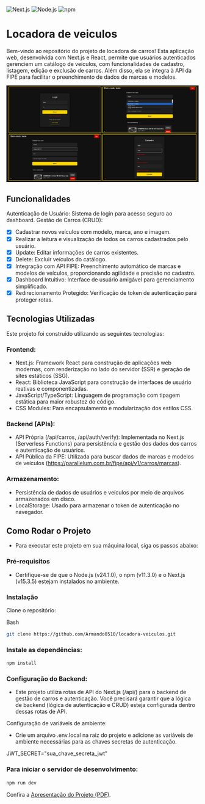 ![Next.js](https://img.shields.io/badge/Next.js-v15.3.5-000000?logo=nextdotjs)
![Node.js](https://img.shields.io/badge/Node.js-v24.1.0-339933?logo=nodedotjs&logoColor=white)
![npm](https://img.shields.io/badge/npm-v11.3.0-CB3837?logo=npm)

# Locadora de veiculos
Bem-vindo ao repositório do projeto de locadora de carros! Esta aplicação web, desenvolvida com Next.js e React, permite que usuários autenticados gerenciem um catálogo de veículos, com funcionalidades de cadastro, listagem, edição e exclusão de carros. Além disso, ela se integra à API da FIPE para facilitar o preenchimento de dados de marcas e modelos.

<p align="center">
  <img src="projeto-locadora-images.png">
</p>

## Funcionalidades
Autenticação de Usuário: Sistema de login para acesso seguro ao dashboard.
Gestão de Carros (CRUD):
-  [x] Cadastrar novos veículos com modelo, marca, ano e imagem.
-  [x] Realizar a leitura e visualização de todos os carros cadastrados pelo usuário.
-  [x] Update: Editar informações de carros existentes.
-  [x] Delete: Excluir veículos do catálogo.
-  [x] Integração com API FIPE: Preenchimento automático de marcas e modelos de veículos, proporcionando agilidade e precisão no cadastro.
-  [x] Dashboard Intuitivo: Interface de usuário amigável para gerenciamento simplificado.
-  [x] Redirecionamento Protegido: Verificação de token de autenticação para proteger rotas.

## Tecnologias Utilizadas
Este projeto foi construído utilizando as seguintes tecnologias:

### Frontend:
- Next.js: Framework React para construção de aplicações web modernas, com renderização no lado do servidor (SSR) e geração de sites estáticos (SSG).
- React: Biblioteca JavaScript para construção de interfaces de usuário reativas e componentizadas.
- JavaScript/TypeScript: Linguagem de programação com tipagem estática para maior robustez do código.
- CSS Modules: Para encapsulamento e modularização dos estilos CSS.

### Backend (APIs):
- API Própria (/api/carros, /api/auth/verify): Implementada no Next.js (Serverless Functions) para persistência e gestão dos dados dos carros e autenticação de usuários.
- API Pública da FIPE: Utilizada para buscar dados de marcas e modelos de veículos (https://parallelum.com.br/fipe/api/v1/carros/marcas).

### Armazenamento:
- Persistência de dados de usuários e veículos por meio de arquivos armazenados em disco.
- LocalStorage: Usado para armazenar o token de autenticação no navegador.

## Como Rodar o Projeto
- Para executar este projeto em sua máquina local, siga os passos abaixo:

### Pré-requisitos
- Certifique-se de que o Node.js (v24.1.0), o npm (v11.3.0) e o Next.js (v15.3.5) estejam instalados no ambiente.

### Instalação
Clone o repositório:

Bash

```sh
git clone https://github.com/Armando0510/locadora-veiculos.git
```
### Instale as dependências:

```sh
npm install
```
### Configuração do Backend:
- Este projeto utiliza rotas de API do Next.js (/api/) para o backend de gestão de carros e autenticação. Você precisará garantir que a lógica de backend (lógica de autenticação e CRUD) esteja configurada dentro dessas rotas de API.

Configuração de variáveis de ambiente:
- Crie um arquivo .env.local na raiz do projeto e adicione as variáveis de ambiente necessárias para as chaves secretas de autenticação.

JWT_SECRET="sua_chave_secreta_jwt"

### Para iniciar o servidor de desenvolvimento:

```sh
npm run dev
```

Confira a [Apresentação do Projeto (PDF)](./Apresentação%20Locadora%20de%20Carros%20-%20Web%20(2).pdf).
